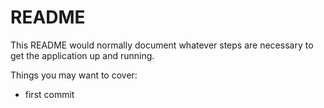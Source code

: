 # README

This README would normally document whatever steps are necessary to get the
application up and running.

Things you may want to cover:

* first commit
